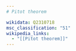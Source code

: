 ```yaml
---
# Pitot theorem

wikidata: Q2310718
msc_classification: "51"
wikipedia_links:
  - "[[Pitot theorem]]"
---
```

